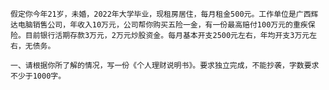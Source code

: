     假定你今年21岁，未婚，2022年大学毕业，现租房居住，每月租金500元。工作单位是广西辉达电脑销售公司，年收入10万元，公司帮你购买五险一金，有一份最高赔付100万元的重疾保险。目前银行活期存款3万元，2万元炒股资金。每月基本开支2500元左右，年均开支3万元左右，无债务。

    一、请根据你所了解的情况，写一份《个人理财说明书》。要求独立完成，不能抄袭，字数要求不少于1000字。
    